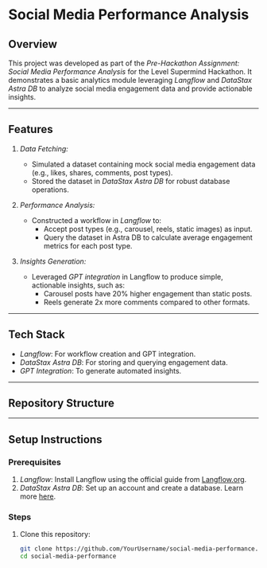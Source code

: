 # Social Media Performance Analysis

## Overview
This project was developed as part of the *Pre-Hackathon Assignment: Social Media Performance Analysis* for the Level Supermind Hackathon. It demonstrates a basic analytics module leveraging *Langflow* and *DataStax Astra DB* to analyze social media engagement data and provide actionable insights.

---

## Features
1. *Data Fetching:*
   - Simulated a dataset containing mock social media engagement data (e.g., likes, shares, comments, post types).
   - Stored the dataset in *DataStax Astra DB* for robust database operations.

2. *Performance Analysis:*
   - Constructed a workflow in *Langflow* to:
     - Accept post types (e.g., carousel, reels, static images) as input.
     - Query the dataset in Astra DB to calculate average engagement metrics for each post type.

3. *Insights Generation:*
   - Leveraged *GPT integration* in Langflow to produce simple, actionable insights, such as:
     - Carousel posts have 20% higher engagement than static posts.
     - Reels generate 2x more comments compared to other formats.

---

## Tech Stack
- *Langflow*: For workflow creation and GPT integration.
- *DataStax Astra DB*: For storing and querying engagement data.
- *GPT Integration*: To generate automated insights.

---

## Repository Structure
---

## Setup Instructions

### Prerequisites
1. *Langflow*: Install Langflow using the official guide from [Langflow.org](https://www.langflow.org/).
2. *DataStax Astra DB*: Set up an account and create a database. Learn more [here](https://www.datastax.com/).

### Steps
1. Clone this repository:
   ```bash
   git clone https://github.com/YourUsername/social-media-performance.git
   cd social-media-performance
